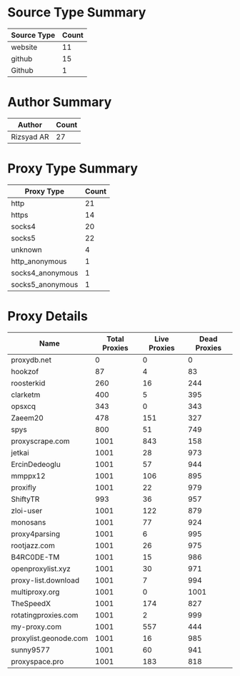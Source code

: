 # Source Type Summary

| Source Type | Count |
|-------------|-------|
| website | 11 |
| github | 15 |
| Github | 1 |


# Author Summary

| Author | Count |
|--------|-------|
| Rizsyad AR | 27 |


# Proxy Type Summary

| Proxy Type | Count |
|------------|-------|
| http | 21 |
| https | 14 |
| socks4 | 20 |
| socks5 | 22 |
| unknown | 4 |
| http_anonymous | 1 |
| socks4_anonymous | 1 |
| socks5_anonymous | 1 |


# Proxy Details

| Name | Total Proxies | Live Proxies | Dead Proxies |
|------|---------------|--------------|---------------|
| proxydb.net | 0 | 0 | 0 |
| hookzof | 87 | 4 | 83 |
| roosterkid | 260 | 16 | 244 |
| clarketm | 400 | 5 | 395 |
| opsxcq | 343 | 0 | 343 |
| Zaeem20 | 478 | 151 | 327 |
| spys | 800 | 51 | 749 |
| proxyscrape.com | 1001 | 843 | 158 |
| jetkai | 1001 | 28 | 973 |
| ErcinDedeoglu | 1001 | 57 | 944 |
| mmppx12 | 1001 | 106 | 895 |
| proxifly | 1001 | 22 | 979 |
| ShiftyTR | 993 | 36 | 957 |
| zloi-user | 1001 | 122 | 879 |
| monosans | 1001 | 77 | 924 |
| proxy4parsing | 1001 | 6 | 995 |
| rootjazz.com | 1001 | 26 | 975 |
| B4RC0DE-TM | 1001 | 15 | 986 |
| openproxylist.xyz | 1001 | 30 | 971 |
| proxy-list.download | 1001 | 7 | 994 |
| multiproxy.org | 1001 | 0 | 1001 |
| TheSpeedX | 1001 | 174 | 827 |
| rotatingproxies.com | 1001 | 2 | 999 |
| my-proxy.com | 1001 | 557 | 444 |
| proxylist.geonode.com | 1001 | 16 | 985 |
| sunny9577 | 1001 | 60 | 941 |
| proxyspace.pro | 1001 | 183 | 818 |
